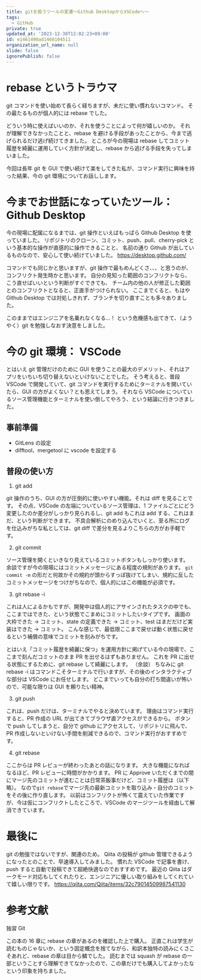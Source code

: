 ```yaml
---
title: gitを扱うツールの変遷〜Github DesktopからVSCodeへ〜
tags:
  - GitHub
private: true
updated_at: '2023-12-30T12:02:23+09:00'
id: e1461490ad1460104511
organization_url_name: null
slide: false
ignorePublish: false
---
```


# rebase というトラウマ

git コマンドを使い始めて長らく経ちますが、未だに使い慣れないコマンド。
その最たるものが個人的には rebase でした。

どういう時に使えばいいのか、それを使うことによって何が嬉しいのか。
それが理解できなかったことと、rebase を避ける手段があったことから、今まで逃げられるだけ逃げ続けてきました。
ところが今の現場は rebase してコミット履歴を綺麗に運用していく方針が決定し、rebase から逃げる手段を失ってしまいました。

今回は長年 git を GUI で使い続けて楽をしてきた私が、コマンド実行に興味を持った結果、今の git 環境についてお話しします。

# 今までお世話になっていたツール： Github Desktop

今の現場に配属になるまでは、git 操作といえばもっぱら Github Desktop を使っていました。
リポジトリのクローン、コミット、push、pull、cherry-pick という基本的な操作が直感的に操作できることと、
名前の通り Github が出しているものなので、安心して使い続けていました。
https://desktop.github.com/

コマンドでも同じかと思いますが、git 操作で最もめんどくさ、、、と思うのが、コンフリクト発生時かと思います。
自分の見知った範囲のコンフリクトなら、こう直せばいいという判断がすぐできても、
チーム内の他の人が修正した範囲とのコンフリクトとなると、正直手がつけられない。
ここまでくると、もはや Github Desktop では対処しきれず、ブランチを切り直すことも多々ありました。

このままではエンジニアを名乗れなくなる…！
という危機感も出てきて、（ようやく）git を勉強しなおす決意をしました。

# 今の git 環境： VSCode

とはいえ git 管理だけのために GUI を使うことの最大のデメリット、それはアプリをいちいち切り替えないといけないことでした。
そう考えると、普段 VSCode で開発していて、git コマンドを実行するためにターミナルを開いていたら、GUI の方がよくない？とも思えてしまう。
それなら VSCode についているソース管理機能とターミナルを使い倒してやろう、という結論に行きつきました。

## 事前準備

- GitLens の設定
- difftool、mergetool に vscode を設定する

## 普段の使い方

1. git add

git 操作のうち、GUI の方が圧倒的に使いやすい機能。それは diff を見ることです。
その点、VSCode の左端についているソース管理は、1 ファイルごとにどう変更したのか差分がしっかり見られるし、git add もこれは add する、これはまだ、という判断ができます。
不具合解析にのめり込んでいくと、至る所にログを仕込みがちな私としては、git diff で差分を見るよりこちらの方がお手軽です。

2. git commit

ソース管理を開くといきなり見えているコミットボタンもしっかり使います。
余談ですが今の現場にはコミットメッセージにある程度の規則があります。
`git commit -m` の形だと何故かその規約が頭からすっぽ抜けてしまい、規約に反したコミットメッセージをつけがちなので、個人的にはこの機能が必須です。

3. git rebase -i

これは人によるかもですが、開発中は個人的にアサインされたタスクの中でも、ここまではできた、という状態でこまめにコミットしたいタイプです。
画面の大枠できた → コミット、state の定義できた → コミット、test はまだだけど実装はできた → コミット。
こんな感じで、最低限ここまで戻せば動く状態に戻せるという補償の意味でコミットを刻みがちです。

とはいえ「コミット履歴を綺麗に保つ」を運用方針に掲げている今の現場で、ここまで刻んだコミットのまま PR を出せるはずもありません。
これを PR に出せる状態にするために、git rebase して綺麗にします。
（余談）
ちなみに git rebase -i はコマンドこそターミナルで行いますが、その後のインタラクティブな部分は VSCode にお任せします。
どこまでいっても自分の打ち間違いが怖いので、可能な限りは GUI を頼りたい精神。

3. git push

これは、push だけは、ターミナルでやると決めています。
理由はコマンド実行すると、PR 作成の URL が出てきてブラウザ直アクセスができるから。
ボタンで push してしまうと、自分で github にアクセスして、リポジトリに飛んで、PR 作成しないといけない手間を削減できるので、コマンド実行がおすすめです。

4. git rebase

ここからは PR レビューが終わったあとの話になります。
大きな機能になればなるほど、PR レビューに時間がかかります。
PR に Approve いただくまでの間にマージ先のコミットが進むことは日常茶飯事だけど、コミット履歴は（以下略）。
なので`git rebase`でマージ先の最新コミットを取り込み・自分のコミットをその後に作り直します。
以前はコンフリクトが怖くて震えていた作業ですが、今は仮にコンフリクトしたところで、VSCode のマージツールを経由して解消できています。

# 最後に

git の勉強ではないですが、関連のため。
Qiita の投稿が github 管理できるようになったとのことで、早速導入してみました。
慣れた VSCode で記事を書け、push すると自動で投稿できて超絶快適なのでおすすめです。
最近の Qiita はダークモード対応もしてくれたりと、エンジニアに優しい取り組みをしてくれていて嬉しい限りです。
https://qiita.com/Qiita/items/32c79014509987541130

# 参考文献

独習 Git

この本の 16 章に rebase の章があるのを確認した上で購入。
正直これは学生が読むものじゃないか、という固定概念を捨てながら、和訳本独特の読みにくさこそあれど、rebase の章は目から鱗でした。
読むまでは squash が rebase の一部ということすら理解できてなかったので、この章だけでも購入してよかったなという印象を持ちました。
